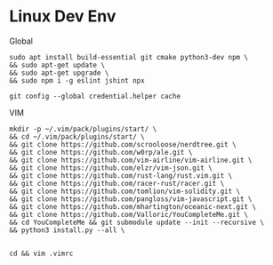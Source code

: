# Linux Dev Env 

Global

    sudo apt install build-essential git cmake python3-dev npm \
    && sudo apt-get update \
    && sudo apt-get upgrade \
    && sudo npm i -g eslint jshint npx
    
    git config --global credential.helper cache

VIM

    mkdir -p ~/.vim/pack/plugins/start/ \
    && cd ~/.vim/pack/plugins/start/ \
    && git clone https://github.com/scrooloose/nerdtree.git \
    && git clone https://github.com/w0rp/ale.git \
    && git clone https://github.com/vim-airline/vim-airline.git \
    && git clone https://github.com/elzr/vim-json.git \
    && git clone https://github.com/rust-lang/rust.vim.git \
    && git clone https://github.com/racer-rust/racer.git \
    && git clone https://github.com/tomlion/vim-solidity.git \
    && git clone https://github.com/pangloss/vim-javascript.git \
    && git clone https://github.com/mhartington/oceanic-next.git \
    && git clone https://github.com/Valloric/YouCompleteMe.git \
    && cd YouCompleteMe && git submodule update --init --recursive \
    && python3 install.py --all \
    
    
    cd && vim .vimrc
